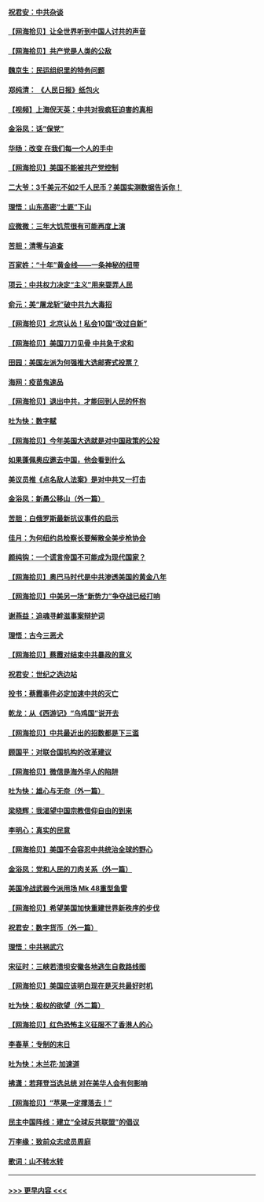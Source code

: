 #### [祝君安：中共杂谈](../pages/nsc993/n12366076.md?t=08292351) 
#### [【网海拾贝】让全世界听到中国人讨共的声音](../pages/nsc993/n12365569.md?t=08292351) 
#### [【网海拾贝】共产党是人类的公敌](../pages/nsc993/n12363182.md?t=08292351) 
#### [魏京生：民运组织里的特务问题](../pages/nsc993/n12363010.md?t=08292351) 
#### [郑纯清： 《人民日报》纸包火](../pages/nsc993/n12362706.md?t=08292351) 
#### [【视频】上海倪天英：中共对我疯狂迫害的真相](../pages/nsc993/n12356341.md?t=08292351) 
#### [金浴凤：话“保党”](../pages/nsc993/n12361867.md?t=08292351) 
#### [华旸：改变 在我们每一个人的手中](../pages/nsc993/n12361774.md?t=08292351) 
#### [【网海拾贝】美国不能被共产党控制](../pages/nsc993/n12360271.md?t=08292351) 
#### [二大爷：3千美元不如2千人民币？美国实测数据告诉你！](../pages/nsc993/n12358563.md?t=08292351) 
#### [理悟：山东高密“土匪”下山](../pages/nsc993/n12358535.md?t=08292351) 
#### [应微微：三年大饥荒很有可能再度上演](../pages/nsc993/n12358523.md?t=08292351) 
#### [苦胆：清零与追查](../pages/nsc993/n12358501.md?t=08292351) 
#### [百家姓：“十年”黄金线——一条神秘的纽带](../pages/nsc993/n12358319.md?t=08292351) 
#### [项云：中共权力决定“主义”用来耍弄人民](../pages/nsc993/n12358172.md?t=08292351) 
#### [俞元：美“屠龙斩”破中共九大毒招](../pages/nsc993/n12357822.md?t=08292351) 
#### [【网海拾贝】北京认怂！私会10国“改过自新”](../pages/nsc993/n12357784.md?t=08292351) 
#### [【网海拾贝】美国刀刀见骨 中共急于求和](../pages/nsc993/n12355511.md?t=08292351) 
#### [田园：美国左派为何强推大选邮寄式投票？](../pages/nsc993/n12352963.md?t=08292351) 
#### [海网：疫苗鬼速品](../pages/nsc993/n12354438.md?t=08292351) 
#### [【网海拾贝】退出中共，才能回到人民的怀抱](../pages/nsc993/n12352634.md?t=08292351) 
#### [吐为快：数字赋](../pages/nsc993/n12352317.md?t=08292351) 
#### [【网海拾贝】今年美国大选就是对中国政策的公投](../pages/nsc993/n12350973.md?t=08292351) 
#### [如果蓬佩奥应邀去中国，他会看到什么](../pages/nsc993/n12350945.md?t=08292351) 
#### [美议员推《点名敌人法案》是对中共又一打击](../pages/nsc993/n12350765.md?t=08292351) 
#### [金浴凤：新愚公移山（外一篇）](../pages/nsc993/n12350253.md?t=08292351) 
#### [苦胆：白俄罗斯最新抗议事件的启示](../pages/nsc993/n12349989.md?t=08292351) 
#### [佳月：为何纽约总检察长要解散全美步枪协会](../pages/nsc993/n12349939.md?t=08292351) 
#### [颜纯钩：一个谎言帝国不可能成为现代国家？](../pages/nsc993/n12349898.md?t=08292351) 
#### [【网海拾贝】奥巴马时代是中共渗透美国的黄金八年](../pages/nsc993/n12349284.md?t=08292351) 
#### [【网海拾贝】中美另一场“新势力”争夺战已经打响](../pages/nsc993/n12346998.md?t=08292351) 
#### [谢燕益：追魂寻衅滋事案辩护词](../pages/nsc993/n12346892.md?t=08292351) 
#### [理悟：古今三恶犬](../pages/nsc993/n12345190.md?t=08292351) 
#### [【网海拾贝】蔡霞对结束中共暴政的意义](../pages/nsc993/n12344263.md?t=08292351) 
#### [祝君安：世纪之选边站](../pages/nsc993/n12342382.md?t=08292351) 
#### [投书：蔡霞事件必定加速中共的灭亡](../pages/nsc993/n12341881.md?t=08292351) 
#### [乾龙：从《西游记》“乌鸡国”说开去](../pages/nsc993/n12341690.md?t=08292351) 
#### [【网海拾贝】中共最近出的招数都是下三滥](../pages/nsc993/n12341593.md?t=08292351) 
#### [顾国平：对联合国机构的改革建议](../pages/nsc993/n12339928.md?t=08292351) 
#### [【网海拾贝】微信是海外华人的陷阱](../pages/nsc993/n12338868.md?t=08292351) 
#### [吐为快：雄心与无奈（外一篇）](../pages/nsc993/n12338132.md?t=08292351) 
#### [梁晓辉：我渴望中国宗教信仰自由的到来](../pages/nsc993/n12336657.md?t=08292351) 
#### [李明心：真实的民意](../pages/nsc993/n12336089.md?t=08292351) 
#### [【网海拾贝】美国不会容忍中共统治全球的野心](../pages/nsc993/n12336063.md?t=08292351) 
#### [金浴凤：党和人民的刀肉关系（外一篇）](../pages/nsc993/n12335834.md?t=08292351) 
#### [美国冷战武器今派用场 Mk 48重型鱼雷](../pages/nsc993/n12335354.md?t=08292351) 
#### [【网海拾贝】希望美国加快重建世界新秩序的步伐](../pages/nsc993/n12334224.md?t=08292351) 
#### [祝君安：数字货币（外一篇）](../pages/nsc993/n12334186.md?t=08292351) 
#### [理悟：中共祸武穴](../pages/nsc993/n12333962.md?t=08292351) 
#### [宋征时：三峡若溃坝安徽各地逃生自救路线图](../pages/nsc993/n12332450.md?t=08292351) 
#### [【网海拾贝】美国应该明白现在是灭共最好时机](../pages/nsc993/n12332313.md?t=08292351) 
#### [吐为快：极权的欲望（外二篇）](../pages/nsc993/n12332089.md?t=08292351) 
#### [【网海拾贝】红色恐怖主义征服不了香港人的心](../pages/nsc993/n12329296.md?t=08292351) 
#### [李春草：专制的末日](../pages/nsc993/n12329079.md?t=08292351) 
#### [吐为快：木兰花‧加速道](../pages/nsc993/n12327366.md?t=08292351) 
#### [拂潇：若拜登当选总统 对在美华人会有何影响](../pages/nsc993/n12295996.md?t=08292351) 
#### [【网海拾贝】“苹果一定撑落去！”](../pages/nsc993/n12326784.md?t=08292351) 
#### [民主中国阵线：建立“全球反共联盟”的倡议](../pages/nsc993/n12324177.md?t=08292351) 
#### [万李缘：致前众志成员周庭](../pages/nsc993/n12324635.md?t=08292351) 
#### [歌词：山不转水转](../pages/nsc993/n12324599.md?t=08292351) 

----
#### [ >>> 更早内容 <<< ](../indexes/nsc993-earlier.md)
